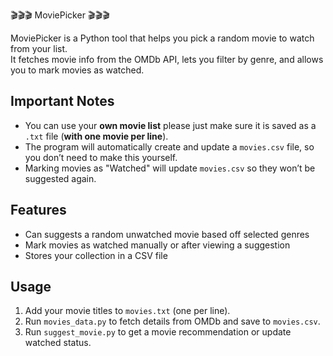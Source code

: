 🎬🎬🎬 MoviePicker 🎬🎬🎬

MoviePicker is a Python tool that helps you pick a random movie to watch from your list.  
It fetches movie info from the OMDb API, lets you filter by genre, and allows you to mark movies as watched.  

## Important Notes ##
- You can use your **own movie list** please just make sure it is saved as a `.txt` file (**with one movie per line**).  
- The program will automatically create and update a `movies.csv` file, so you don’t need to make this yourself.  
- Marking movies as "Watched" will update `movies.csv` so they won’t be suggested again.  

## Features ##
- Can suggests a random unwatched movie based off selected genres 
- Mark movies as watched manually or after viewing a suggestion  
- Stores your collection in a CSV file  

## Usage ##
1. Add your movie titles to `movies.txt` (one per line).  
2. Run `movies_data.py` to fetch details from OMDb and save to `movies.csv`.  
3. Run `suggest_movie.py` to get a movie recommendation or update watched status.
